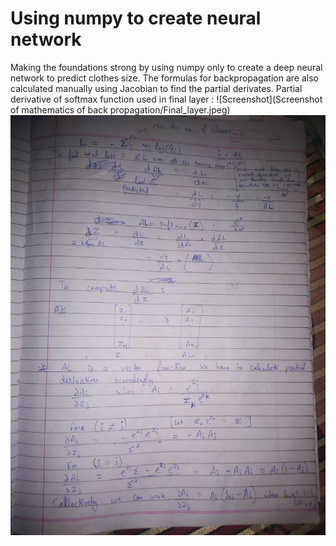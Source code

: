 # Using numpy to create  neural network
Making the foundations strong by using numpy only to create a deep neural network to predict clothes size. The formulas for backpropagation are also calculated manually using Jacobian to find the partial derivates. 
Partial derivative of softmax function used in final layer :
![Screenshot](Screenshot of mathematics of back propagation/Final_layer.jpeg)
![alt text](https://github.com/gaitonde25/AI/blob/75e2b99400bedd94784b9facd8533e3ec6a82d8f/Screenshot%20of%20mathematics%20of%20back%20propagation/Final_layer.jpeg?raw=true)
